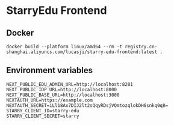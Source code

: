 # StarryEdu Frontend

## Docker

```shell
docker build --platform linux/amd64 --rm -t registry.cn-shanghai.aliyuncs.com/lucasji/starry-edu-frontend:latest .
```

## Environment variables

```dotenv
NEXT_PUBLIC_EDU_ADMIN_URL=http://localhost:8201
NEXT_PUBLIC_IDP_URL=http://localhost:8000
NEXT_PUBLIC_BASE_URL=http://localhost:3000
NEXTAUTH_URL=https://example.com
NEXTAUTH_SECRET=iLl18Ax7DIJ2lt2sQqyRDsjVQmtozqlokDH6snkq0q8=
STARRY_CLIENT_ID=starry-edu
STARRY_CLIENT_SECRET=starry
```
